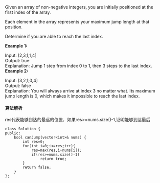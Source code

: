 Given an array of non-negative integers, you are initially positioned at the first index of the array.<br>

Each element in the array represents your maximum jump length at that position.<br>

Determine if you are able to reach the last index.<br>

**Example 1:**<br>

Input: [2,3,1,1,4]<br>
Output: true<br>
Explanation: Jump 1 step from index 0 to 1, then 3 steps to the last index.<br>
**Example 2:**<br>

Input: [3,2,1,0,4]<br>
Output: false<br>
Explanation: You will always arrive at index 3 no matter what. Its maximum
             jump length is 0, which makes it impossible to reach the last index.<br>
#### 算法解析
res代表能够到达的最远的位置，如果res>=nums.size()-1,证明能够到达最后
```
class Solution {
public:
    bool canJump(vector<int>& nums) {
        int res=0;
        for(int i=0;i<=res;i++){
            res=max(res,i+nums[i]);
            if(res>=nums.size()-1)
                return true;
        }
        return false;
    }
};
```
